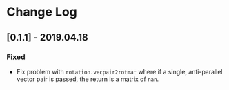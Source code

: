 # Change Log

## [0.1.1] - 2019.04.18

### Fixed

- Fix problem with `rotation.vecpair2rotmat` where if a single, anti-parallel vector pair is passed, the return is a matrix of `nan`.
